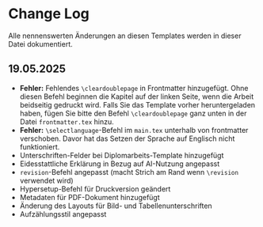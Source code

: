 # Change Log

Alle nennenswerten Änderungen an diesen Templates werden in dieser Datei dokumentiert.

## 19.05.2025

* **Fehler:** Fehlendes `\cleardoublepage` in Frontmatter hinzugefügt. Ohne diesen Befehl beginnen die Kapitel auf der linken Seite, wenn die Arbeit beidseitig gedruckt wird. Falls Sie das Template vorher heruntergeladen haben, fügen Sie bitte den Befehl `\cleardoublepage` ganz unten in der Datei `frontmatter.tex` hinzu.
* **Fehler:** `\selectlanguage`-Befehl im `main.tex` unterhalb von frontmatter verschoben. Davor hat das Setzen der Sprache auf Englisch nicht funktioniert.
* Unterschriften-Felder bei Diplomarbeits-Template hinzugefügt
* Eidesstattliche Erklärung in Bezug auf AI-Nutzung angepasst
* `revision`-Befehl angepasst (macht Strich am Rand wenn `\revision` verwendet wird)
* Hypersetup-Befehl für Druckversion geändert
* Metadaten für PDF-Dokument hinzugefügt
* Änderung des Layouts für Bild- und Tabellenunterschriften
* Aufzählungsstil angepasst

